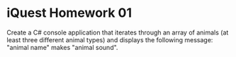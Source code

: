 ﻿# iQuest Homework 01
Create a C# console application that iterates through an array of animals (at least three different animal types) and displays the following
message: "animal name" makes "animal sound".
